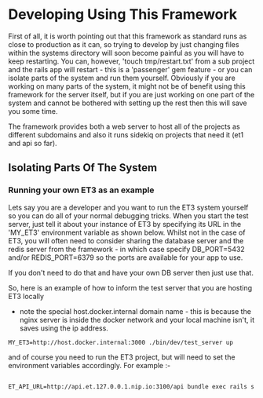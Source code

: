 # Developing Using This Framework

First of all, it is worth pointing out that this framework as standard runs as close to production as it
can, so trying to develop by just changing files within the systems directory will soon become painful as
you will have to keep restarting.  You can, however, 'touch tmp/restart.txt' from a sub project
and the rails app will restart - this is a 'passenger' gem feature - or you can isolate parts of the system
and run them yourself.
Obviously if you are working on many parts of the system, it might not be of benefit using this 
framework for the server itself, but if you are just working on one part of the system and
cannot be bothered with setting up the rest then this will save you some time.

The framework provides both a web server to host all of the projects as different subdomains
and also it runs sidekiq on projects that need it (et1 and api so far).

## Isolating Parts Of The System

### Running your own ET3 as an example

Lets say you are a developer and you want to run the ET3 system yourself so you can do all of your
normal debugging tricks.  When you start the test server, just tell it about your instance of
ET3 by specifying its URL in the 'MY_ET3' environment variable as shown below.
Whilst not in the case of ET3, you will often need to consider sharing the database server and the
redis server from the framework - in which case specify DB_PORT=5432 and/or REDIS_PORT=6379 so 
the ports are available for your app to use.

If you don't need to do that and have your own DB server then just use that.

So, here is an example of how to inform the test server that you are hosting ET3 locally
 - note the special host.docker.internal domain name - this is because the nginx server
is inside the docker network and your local machine isn't, it saves using the ip address.

```
MY_ET3=http://host.docker.internal:3000 ./bin/dev/test_server up

```

and of course you need to run the ET3 project, but will need to set the environment variables
accordingly.  For example :-

```

ET_API_URL=http://api.et.127.0.0.1.nip.io:3100/api bundle exec rails s

```

